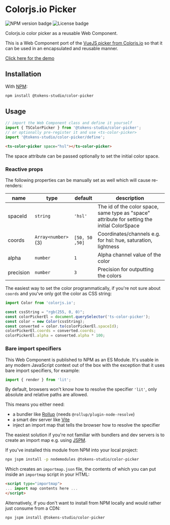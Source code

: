 # Colorjs.io Picker

![NPM version badge](https://img.shields.io/npm/v/@tokens-studio/color-picker) ![License badge](https://img.shields.io/github/license/tokens-studio/color-picker)

Colorjs.io color picker as a reusable Web Component.

This is a Web Component port of the [VueJS picker from Colorjs.io](https://github.com/color-js/apps/blob/main/picker) so that it can be used in an encapsulated and reusable manner.

[Click here for the demo](https://ts-color-picker.netlify.app)

## Installation

With [NPM](https://www.npmjs.com/):

```sh
npm install @tokens-studio/color-picker
```

## Usage

```js
// import the Web Component class and define it yourself
import { TSColorPicker } from '@tokens-studio/color-picker';
// or optionally pre-register it and use <ts-color-picker>
import '@tokens-studio/color-picker/define';
```

```html
<ts-color-picker space="hsl"></ts-color-picker>
```

The space attribute can be passed optionally to set the initial color space.

### Reactive props

The following properties can be manually set as well which will cause re-renders:

| name      | type                | default        | description                                                                                  |
| --------- | ------------------- | -------------- | -------------------------------------------------------------------------------------------- |
| spaceId   | `string`            | `'hsl'`        | The id of the color space, same type as "space" attribute for setting the initial ColorSpace |
| coords    | `Array<number>` (3) | `[50, 50 ,50]` | Coordinates/channels e.g. for hsl: hue, saturation, lightness                                |
| alpha     | `number`            | `1`            | Alpha channel value of the color                                                             |
| precision | `number`            | `3`            | Precision for outputting the colors                                                          |

The easiest way to set the color programmatically, if you're not sure about `coords` and you've only got the color as CSS string:

```js
import Color from 'colorjs.io';

const cssString = "rgb(255, 0, 0)";
const colorPickerEl = document.querySelector('ts-color-picker');
const color = new Color(cssString);
const converted = color.to(colorPickerEl.spaceId);
colorPickerEl.coords = converted.coords;
colorPickerEl.alpha = converted.alpha * 100;
```

### Bare import specifiers

This Web Component is published to NPM as an ES Module.
It's usable in any modern JavaScript context out of the box with the exception that it uses bare import specifiers, for example:

```js
import { render } from 'lit';
```

By default, browsers won't know how to resolve the specifier `'lit'`, only absolute and relative paths are allowed.

This means you either need:

- a bundler like [Rollup](https://rollupjs.org/) (needs `@rollup/plugin-node-resolve`)
- a smart dev server like [Vite](https://vitest.dev/)
- inject an import map that tells the browser how to resolve the specifier

The easiest solution if you're not familiar with bundlers and dev servers is to create an import map e.g. using [JSPM](https://jspm.org/).

If you've installed this module from NPM into your local project:

```sh
npx jspm install -p nodemodules @tokens-studio/color-picker
```

Which creates an `importmap.json` file, the contents of which you can put inside an `importmap` script in your HTML:

```html
<script type="importmap">
... import map contents here ...
</script>
```

Alternatively, if you don't want to install from NPM locally and would rather just consume from a CDN:

```sh
npx jspm install @tokens-studio/color-picker
```